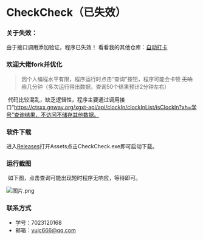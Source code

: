 # CheckCheck（已失效）

### 关于失效：
由于接口调用添加验证，程序已失效！
看看我的其他仓库：[自动打卡](https://github.com/Yujc666/ndkjStudentCheckIn)
### 欢迎大佬fork并优化

> 因个人编程水平有限，程序运行时点击“查询”按钮，程序可能会卡顿 ~~无响应~~几分钟（多次运行得出数据，查询50个结果预计2分钟左右）

​		代码比较混乱，缺乏逻辑性，程序主要通过调用接口“https://ctsxx.gnway.org/xgxt-api/api/clockIn/clockInList/isClockIn?xh=学号”查询结果，不访问不储存其他数据。

### 软件下载
进入[Releases](https://github.com/Yujc666/CheckCheck/releases)打开Assets点击CheckCheck.exe即可启动下载。

### 运行截图

​		如下图，点击查询可能出现短时程序无响应，等待即可。

![图片.png](https://s2.loli.net/2022/08/21/FEdpBT3tNzkeAcZ.png)

### 联系方式

- 学号：7023120168
- 邮箱：yujc666@qq.com

